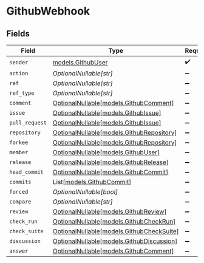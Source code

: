 # GithubWebhook


## Fields

| Field                                                                      | Type                                                                       | Required                                                                   | Description                                                                |
| -------------------------------------------------------------------------- | -------------------------------------------------------------------------- | -------------------------------------------------------------------------- | -------------------------------------------------------------------------- |
| `sender`                                                                   | [models.GithubUser](../models/githubuser.md)                               | :heavy_check_mark:                                                         | N/A                                                                        |
| `action`                                                                   | *OptionalNullable[str]*                                                    | :heavy_minus_sign:                                                         | N/A                                                                        |
| `ref`                                                                      | *OptionalNullable[str]*                                                    | :heavy_minus_sign:                                                         | N/A                                                                        |
| `ref_type`                                                                 | *OptionalNullable[str]*                                                    | :heavy_minus_sign:                                                         | N/A                                                                        |
| `comment`                                                                  | [OptionalNullable[models.GithubComment]](../models/githubcomment.md)       | :heavy_minus_sign:                                                         | N/A                                                                        |
| `issue`                                                                    | [OptionalNullable[models.GithubIssue]](../models/githubissue.md)           | :heavy_minus_sign:                                                         | N/A                                                                        |
| `pull_request`                                                             | [OptionalNullable[models.GithubIssue]](../models/githubissue.md)           | :heavy_minus_sign:                                                         | N/A                                                                        |
| `repository`                                                               | [OptionalNullable[models.GithubRepository]](../models/githubrepository.md) | :heavy_minus_sign:                                                         | N/A                                                                        |
| `forkee`                                                                   | [OptionalNullable[models.GithubRepository]](../models/githubrepository.md) | :heavy_minus_sign:                                                         | N/A                                                                        |
| `member`                                                                   | [OptionalNullable[models.GithubUser]](../models/githubuser.md)             | :heavy_minus_sign:                                                         | N/A                                                                        |
| `release`                                                                  | [OptionalNullable[models.GithubRelease]](../models/githubrelease.md)       | :heavy_minus_sign:                                                         | N/A                                                                        |
| `head_commit`                                                              | [OptionalNullable[models.GithubCommit]](../models/githubcommit.md)         | :heavy_minus_sign:                                                         | N/A                                                                        |
| `commits`                                                                  | List[[models.GithubCommit](../models/githubcommit.md)]                     | :heavy_minus_sign:                                                         | N/A                                                                        |
| `forced`                                                                   | *OptionalNullable[bool]*                                                   | :heavy_minus_sign:                                                         | N/A                                                                        |
| `compare`                                                                  | *OptionalNullable[str]*                                                    | :heavy_minus_sign:                                                         | N/A                                                                        |
| `review`                                                                   | [OptionalNullable[models.GithubReview]](../models/githubreview.md)         | :heavy_minus_sign:                                                         | N/A                                                                        |
| `check_run`                                                                | [OptionalNullable[models.GithubCheckRun]](../models/githubcheckrun.md)     | :heavy_minus_sign:                                                         | N/A                                                                        |
| `check_suite`                                                              | [OptionalNullable[models.GithubCheckSuite]](../models/githubchecksuite.md) | :heavy_minus_sign:                                                         | N/A                                                                        |
| `discussion`                                                               | [OptionalNullable[models.GithubDiscussion]](../models/githubdiscussion.md) | :heavy_minus_sign:                                                         | N/A                                                                        |
| `answer`                                                                   | [OptionalNullable[models.GithubComment]](../models/githubcomment.md)       | :heavy_minus_sign:                                                         | N/A                                                                        |